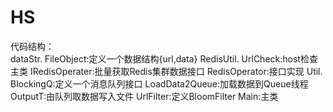 # HS
代码结构：<br>
dataStr.
    FileObject:定义一个数据结构{url,data}
RedisUtil.
    UrlCheck:host检查主类
    IRedisOperater:批量获取Redis集群数据接口
    RedisOperator:接口实现
Util.
    BlockingQ:定义一个消息队列接口
    LoadData2Queue:加载数据到Queue线程
    OutputT:由队列取数据写入文件
    UrlFilter:定义BloomFilter
Main:主类
 
